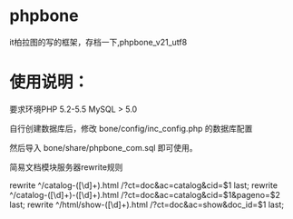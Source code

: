 # phpbone
it柏拉图的写的框架，存档一下,phpbone_v21_utf8

# 使用说明：

要求环境PHP 5.2-5.5  MySQL > 5.0

自行创建数据库后，修改 bone/config/inc_config.php 的数据库配置

然后导入 bone/share/phpbone_com.sql 即可使用。

简易文档模块服务器rewrite规则

rewrite ^/catalog-([\d]+).html  /?ct=doc&ac=catalog&cid=$1 last;
rewrite ^/catalog-([\d]+)-([\d]+).html  /?ct=doc&ac=catalog&cid=$1&pageno=$2 last;
rewrite ^/html/show-([\d]+).html     /?ct=doc&ac=show&doc_id=$1 last;
